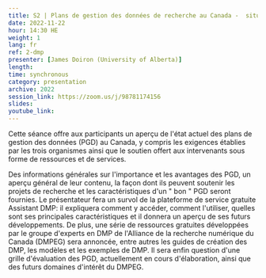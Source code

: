 ```yaml
---
title: S2 | Plans de gestion des données de recherche au Canada -  situation, support, services
date: 2022-11-22
hour: 14:30 HE
weight: 1
lang: fr
ref: 2-dmp
presenter: [James Doiron (University of Alberta)]
length:
time: synchronous
category: presentation
archive: 2022
session_link: https://zoom.us/j/98781174156
slides:
youtube_link:
---
```

Cette séance offre aux participants un aperçu de l'état actuel des plans de gestion des données (PGD) au Canada, y compris les exigences établies par les trois organismes ainsi que le soutien offert aux intervenants sous forme de ressources et de services. <!--more-->

Des informations générales sur l'importance et les avantages des PGD, un aperçu général de leur contenu, la façon dont ils peuvent soutenir les projets de recherche et les caractéristiques d'un " bon " PGD seront fournies. Le présentateur fera un survol de la plateforme de service gratuite Assistant DMP: il  expliquera comment y accéder, comment l'utiliser, quelles sont ses principales caractéristiques et il donnera un aperçu de ses futurs développements. De plus, une série de ressources gratuites développées par le groupe d'experts en DMP de l'Alliance de la recherche numérique du Canada (DMPEG) sera annoncée, entre autres les guides de création des DMP, les modèles et les exemples de DMP. Il sera enfin question d'une grille d'évaluation des PGD, actuellement en cours d'élaboration, ainsi que des futurs domaines d'intérêt du DMPEG.
